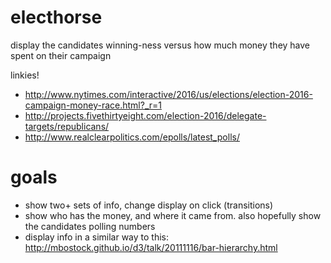 # electhorse
display the candidates winning-ness versus how much money they have spent on their campaign

linkies!
- http://www.nytimes.com/interactive/2016/us/elections/election-2016-campaign-money-race.html?_r=1
- http://projects.fivethirtyeight.com/election-2016/delegate-targets/republicans/
- http://www.realclearpolitics.com/epolls/latest_polls/

# goals
- show two+ sets of info, change display on click (transitions)
- show who has the money, and where it came from. also hopefully show the candidates polling numbers
- display info in a similar way to this: http://mbostock.github.io/d3/talk/20111116/bar-hierarchy.html
